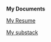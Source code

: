 **My Documents**

[My Resume](https://docs.google.com/document/d/1rAaz1npJsNaA1Z4rRAQerH271eRiXhrEhwdmj5DxFQg/edit?usp=sharing)

[My substack ](https://tobiawolaju21.substack.com)
